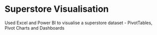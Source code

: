 # Superstore Visualisation
Used Excel and Power BI to visualise a superstore dataset - PivotTables, Pivot Charts and Dashboards
